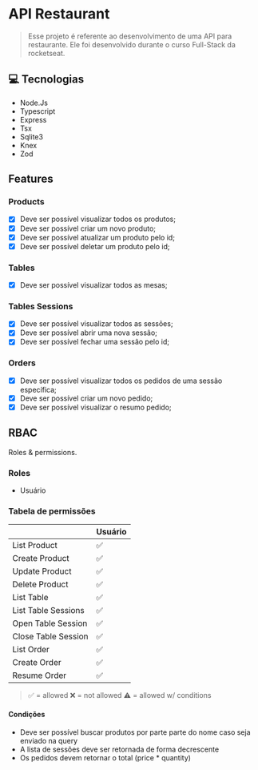 # API Restaurant

> Esse projeto é referente ao desenvolvimento de uma API para restaurante. Ele foi desenvolvido durante o curso Full-Stack da rocketseat.

## 💻 Tecnologias

- Node.Js
- Typescript
- Express
- Tsx
- Sqlite3
- Knex
- Zod

## Features

### Products

- [x] Deve ser possível visualizar todos os produtos;
- [x] Deve ser possível criar um novo produto;
- [x] Deve ser possível atualizar um produto pelo id;
- [x] Deve ser possível deletar um produto pelo id;

### Tables

- [x] Deve ser possível visualizar todos as mesas;

### Tables Sessions

- [x] Deve ser possível visualizar todos as sessões;
- [x] Deve ser possível abrir uma nova sessão;
- [x] Deve ser possível fechar uma sessão pelo id;

### Orders

- [x] Deve ser possível visualizar todos os pedidos de uma sessão específica;
- [x] Deve ser possível criar um novo pedido;
- [x] Deve ser possível visualizar o resumo pedido;

## RBAC

Roles & permissions.

### Roles

- Usuário

### Tabela de permissões

|                     | Usuário |
| ------------------- | ------- |
| List Product        | ✅      |
| Create Product      | ✅      |
| Update Product      | ✅      |
| Delete Product      | ✅      |
| List Table          | ✅      |
| List Table Sessions | ✅      |
| Open Table Session  | ✅      |
| Close Table Session | ✅      |
| List Order          | ✅      |
| Create Order        | ✅      |
| Resume Order        | ✅      |

> ✅ = allowed
> ❌ = not allowed
> ⚠️ = allowed w/ conditions

#### Condições
- Deve ser possível buscar produtos por parte parte do nome caso seja enviado na query
- A lista de sessões deve ser retornada de forma decrescente
- Os pedidos devem retornar o total (price * quantity)
